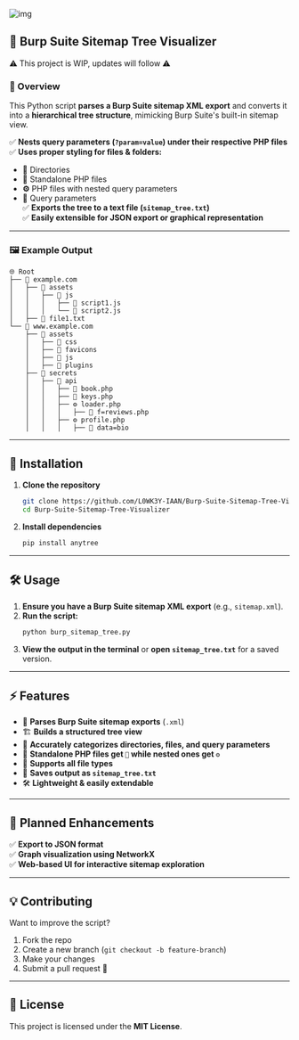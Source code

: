![img](https://i.imgur.com/2e5aLuy.png)

## **📂 Burp Suite Sitemap Tree Visualizer**

⚠️ This project is WIP, updates will follow ⚠️

### **📌 Overview**
This Python script **parses a Burp Suite sitemap XML export** and converts it into a **hierarchical tree structure**, mimicking Burp Suite's built-in sitemap view.  

✅ **Nests query parameters (`?param=value`) under their respective PHP files**  
✅ **Uses proper styling for files & folders:**
   - **📂** Directories  
   - **📄** Standalone PHP files  
   - **⚙️** PHP files with nested query parameters  
   - **📜** Query parameters  
✅ **Exports the tree to a text file (`sitemap_tree.txt`)**  
✅ **Easily extensible for JSON export or graphical representation**  

---

### **🖼 Example Output**
```
🌐 Root
├── 📂 example.com
│   ├── 📂 assets
│   │   ├── 📂 js
│   │   │   ├── 📄 script1.js
│   │   │   └── 📄 script2.js
│   ├── 📄 file1.txt
└── 📂 www.example.com
    ├── 📂 assets
    │   ├── 📂 css
    │   ├── 📂 favicons
    │   ├── 📂 js
    │   ├── 📂 plugins
    ├── 📂 secrets
    │   ├── 📂 api
    │   │   ├── 📄 book.php
    │   │   ├── 📄 keys.php
    │   │   ├── ⚙️ loader.php
    │   │   │   ├── 📜 f=reviews.php
    │   │   ├── ⚙️ profile.php
    │   │   │   ├── 📜 data=bio

```

---

## **🚀 Installation**
1. **Clone the repository**  
   ```bash
   git clone https://github.com/L0WK3Y-IAAN/Burp-Suite-Sitemap-Tree-Visualizer.git
   cd Burp-Suite-Sitemap-Tree-Visualizer
   ```

2. **Install dependencies**  
   ```bash
   pip install anytree
   ```

---

## **🛠 Usage**
1. **Ensure you have a Burp Suite sitemap XML export** (e.g., `sitemap.xml`).
2. **Run the script:**
   ```bash
   python burp_sitemap_tree.py
   ```
3. **View the output in the terminal** or **open `sitemap_tree.txt`** for a saved version.

---

## **⚡ Features**
- 📜 **Parses Burp Suite sitemap exports** (`.xml`)  
- 🏗 **Builds a structured tree view**  
- 📂 **Accurately categorizes directories, files, and query parameters**  
- 📄 **Standalone PHP files get `📄` while nested ones get `⚙️`**  
- 📁 **Supports all file types**  
- 📄 **Saves output as `sitemap_tree.txt`**  
- 🛠 **Lightweight & easily extendable**  

---

## **📌 Planned Enhancements**
✅ **Export to JSON format**  
✅ **Graph visualization using NetworkX**  
✅ **Web-based UI for interactive sitemap exploration**  

---

## **💡 Contributing**
Want to improve the script?  
1. Fork the repo  
2. Create a new branch (`git checkout -b feature-branch`)  
3. Make your changes  
4. Submit a pull request 🚀  

---

## **📄 License**
This project is licensed under the **MIT License**.

